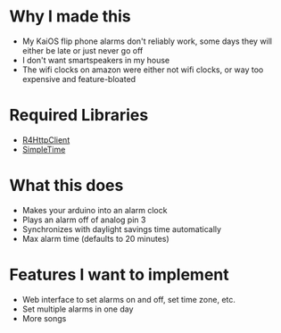 # Why I made this

- My KaiOS flip phone alarms don't reliably work, some days they will either be late or just never go off
- I don't want smartspeakers in my house
- The wifi clocks on amazon were either not wifi clocks, or way too expensive and feature-bloated

# Required Libraries

- [R4HttpClient](https://github.com/piscodev/r4httpclient)
- [SimpleTime](https://github.com/physee/SimpleTime)

# What this does

- Makes your arduino into an alarm clock
- Plays an alarm off of analog pin 3
- Synchronizes with daylight savings time automatically
- Max alarm time (defaults to 20 minutes)

# Features I want to implement

- Web interface to set alarms on and off, set time zone, etc.
- Set multiple alarms in one day
- More songs